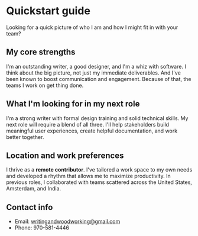 # Quickstart guide
Looking for a quick picture of who I am and how I might fit in with your team?

## My core strengths
I'm an outstanding writer, a good designer, and I'm a whiz with software. I think about the big picture, not just my immediate deliverables. And I've been known to boost communication and engagement. Because of that, the teams I work on get thing done.

## What I'm looking for in my next role
I'm a strong writer with formal design training and solid technical skills. My next role will require a blend of all three. I'll help stakeholders build meaningful user experiences, create helpful documentation, and work better together.

## Location and work preferences
I thrive as a **remote contributor**. I've tailored a work space to my own needs and developed a rhythm that allows me to maximize productivity. In previous roles, I collaborated with teams scattered across the United States, Amsterdam, and India.

## Contact info
- Email: writingandwoodworking@gmail.com
- Phone: 970-581-4446